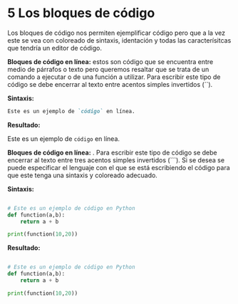 # **5  Los bloques de código**

Los bloques de código nos permiten ejemplificar código pero que a la vez este se vea con coloreado de sintaxis, identación y todas las caracterísitcas que tendría un editor de código.

**Bloques de código en línea:** estos son código que se encuentra entre medio de párrafos o texto pero queremos resaltar que se trata de un comando a ejecutar o de una función a utilizar. Para escribir este tipo de código se debe encerrar al texto entre acentos simples invertidos (``).

**Sintaxis:**

```markdown
Este es un ejemplo de `código` en línea.
```
**Resultado:**

Este es un ejemplo de `código` en línea.

**Bloques de código en línea:** . Para escribir este tipo de código se debe encerrar al texto entre tres acentos simples invertidos (```). Si se desea se puede especificar el lenguaje con el que se está escribiendo el código para que este tenga una sintaxis y coloreado adecuado. 

**Sintaxis:**

```python

# Este es un ejemplo de código en Python
def function(a,b):
    return a + b

print(function(10,20))
```
**Resultado:**

```python

# Este es un ejemplo de código en Python
def function(a,b):
    return a + b

print(function(10,20))
```